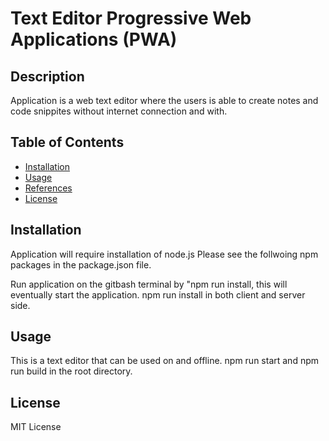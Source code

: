 # Text Editor Progressive Web Applications (PWA)

## Description 
Application is a web text editor where the users is able to create notes and code snippites without internet connection and with.

## Table of Contents

* [Installation](#installation)
* [Usage](#usage)
* [References](#references)
* [License](#license)

## Installation
Application will require installation of node.js
Please see the follwoing npm packages in the package.json file.

Run application on the gitbash terminal by "npm run install, this will eventually start the application.
npm run install in both client and server side.

## Usage

This is a text editor that can be used on and offline.
npm run start and npm run build in the root directory. 

## License
MIT License

